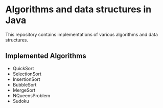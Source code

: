 # Algorithms and data structures in Java

This repository contains implementations of various algorithms and data structures.

## Implemented Algorithms

- QuickSort
- SelectionSort
- InsertionSort
- BubbleSort
- MergeSort
- NQueensProblem
- Sudoku
